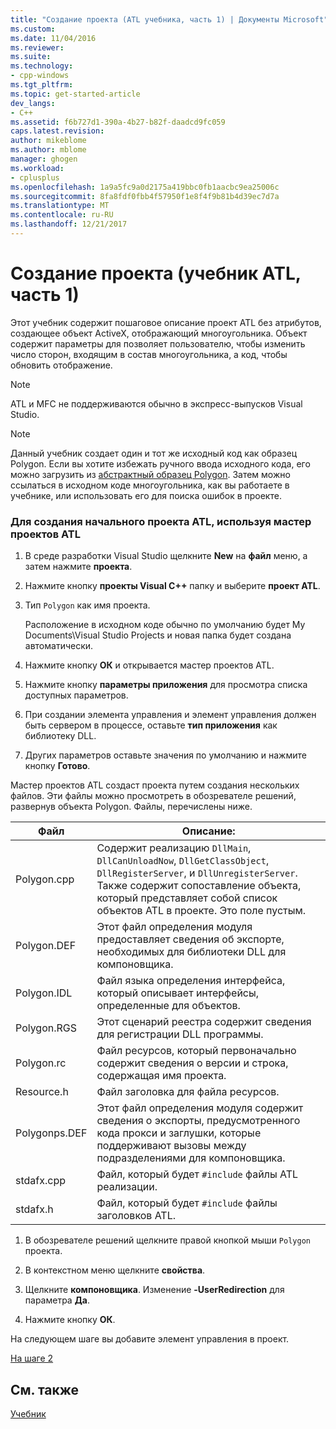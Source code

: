 ```yaml
---
title: "Создание проекта (ATL учебника, часть 1) | Документы Microsoft"
ms.custom: 
ms.date: 11/04/2016
ms.reviewer: 
ms.suite: 
ms.technology:
- cpp-windows
ms.tgt_pltfrm: 
ms.topic: get-started-article
dev_langs:
- C++
ms.assetid: f6b727d1-390a-4b27-b82f-daadcd9fc059
caps.latest.revision: 
author: mikeblome
ms.author: mblome
manager: ghogen
ms.workload:
- cplusplus
ms.openlocfilehash: 1a9a5fc9a0d2175a419bbc0fb1aacbc9ea25006c
ms.sourcegitcommit: 8fa8fdf0fbb4f57950f1e8f4f9b81b4d39ec7d7a
ms.translationtype: MT
ms.contentlocale: ru-RU
ms.lasthandoff: 12/21/2017
---
```

# <a name="creating-the-project-atl-tutorial-part-1"></a>Создание проекта (учебник ATL, часть 1)
Этот учебник содержит пошаговое описание проект ATL без атрибутов, создающее объект ActiveX, отображающий многоугольника. Объект содержит параметры для позволяет пользователю, чтобы изменить число сторон, входящим в состав многоугольника, а код, чтобы обновить отображение.  
  
> [!NOTE]
>  ATL и MFC не поддерживаются обычно в экспресс-выпусков Visual Studio.  
  
> [!NOTE]
>  Данный учебник создает один и тот же исходный код как образец Polygon. Если вы хотите избежать ручного ввода исходного кода, его можно загрузить из [абстрактный образец Polygon](../visual-cpp-samples.md). Затем можно ссылаться в исходном коде многоугольника, как вы работаете в учебнике, или использовать его для поиска ошибок в проекте.  
  
### <a name="to-create-the-initial-atl-project-using-the-atl-project-wizard"></a>Для создания начального проекта ATL, используя мастер проектов ATL  
  
1.  В среде разработки Visual Studio щелкните **New** на **файл** меню, а затем нажмите **проекта**.  
  
2.  Нажмите кнопку **проекты Visual C++** папку и выберите **проект ATL**.  
  
3.  Тип `Polygon` как имя проекта.  
  
     Расположение в исходном коде обычно по умолчанию будет My Documents\Visual Studio Projects и новая папка будет создана автоматически.  
  
4.  Нажмите кнопку **ОК** и открывается мастер проектов ATL.  
  
5.  Нажмите кнопку **параметры приложения** для просмотра списка доступных параметров.  
  
6.  При создании элемента управления и элемент управления должен быть сервером в процессе, оставьте **тип приложения** как библиотеку DLL.  
  
7.  Других параметров оставьте значения по умолчанию и нажмите кнопку **Готово**.  
  
 Мастер проектов ATL создаст проекта путем создания нескольких файлов. Эти файлы можно просмотреть в обозревателе решений, развернув объекта Polygon. Файлы, перечислены ниже.  
  
|Файл|Описание:|  
|----------|-----------------|  
|Polygon.cpp|Содержит реализацию `DllMain`, `DllCanUnloadNow`, `DllGetClassObject`, `DllRegisterServer`, и `DllUnregisterServer`. Также содержит сопоставление объекта, который представляет собой список объектов ATL в проекте. Это поле пустым.|  
|Polygon.DEF|Этот файл определения модуля предоставляет сведения об экспорте, необходимых для библиотеки DLL для компоновщика.|  
|Polygon.IDL|Файл языка определения интерфейса, который описывает интерфейсы, определенные для объектов.|  
|Polygon.RGS|Этот сценарий реестра содержит сведения для регистрации DLL программы.|  
|Polygon.rc|Файл ресурсов, который первоначально содержит сведения о версии и строка, содержащая имя проекта.|  
|Resource.h|Файл заголовка для файла ресурсов.|  
|Polygonps.DEF|Этот файл определения модуля содержит сведения о экспорты, предусмотренного кода прокси и заглушки, которые поддерживают вызовы между подразделениями для компоновщика.|  
|stdafx.cpp|Файл, который будет `#include` файлы ATL реализации.|  
|stdafx.h|Файл, который будет `#include` файлы заголовков ATL.|  
  
1.  В обозревателе решений щелкните правой кнопкой мыши `Polygon` проекта.  
  
2.  В контекстном меню щелкните **свойства**.  
  
3.  Щелкните **компоновщика**. Изменение **-UserRedirection** для параметра **Да**.  
  
4.  Нажмите кнопку **ОК**.  
  
 На следующем шаге вы добавите элемент управления в проект.  
  
 [На шаге 2](../atl/adding-a-control-atl-tutorial-part-2.md)  
  
## <a name="see-also"></a>См. также  
 [Учебник](../atl/active-template-library-atl-tutorial.md)

